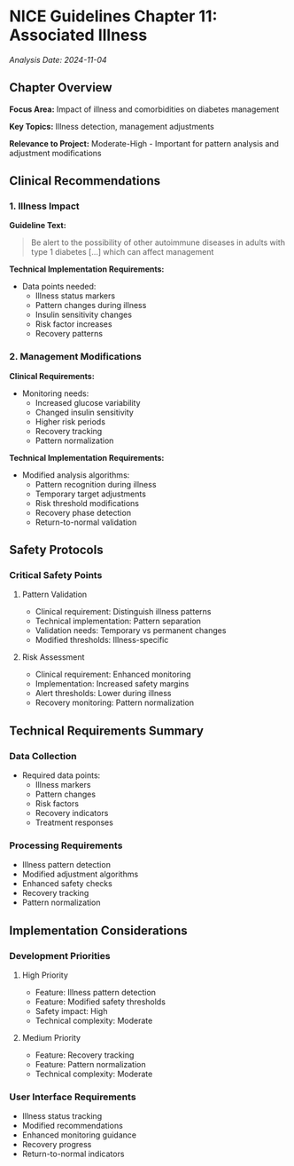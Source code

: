 # NICE Guidelines Chapter 11: Associated Illness
*Analysis Date: 2024-11-04*

## Chapter Overview
**Focus Area:** Impact of illness and comorbidities on diabetes management

**Key Topics:** Illness detection, management adjustments

**Relevance to Project:** Moderate-High - Important for pattern analysis and adjustment modifications

## Clinical Recommendations
### 1. Illness Impact
**Guideline Text:**
> Be alert to the possibility of other autoimmune diseases in adults with type 1 diabetes [...] which can affect management

**Technical Implementation Requirements:**
- Data points needed:
  - Illness status markers
  - Pattern changes during illness
  - Insulin sensitivity changes
  - Risk factor increases
  - Recovery patterns

### 2. Management Modifications
**Clinical Requirements:**
- Monitoring needs:
  - Increased glucose variability
  - Changed insulin sensitivity
  - Higher risk periods
  - Recovery tracking
  - Pattern normalization

**Technical Implementation Requirements:**
- Modified analysis algorithms:
  - Pattern recognition during illness
  - Temporary target adjustments
  - Risk threshold modifications
  - Recovery phase detection
  - Return-to-normal validation

## Safety Protocols
### Critical Safety Points
1. Pattern Validation
   - Clinical requirement: Distinguish illness patterns
   - Technical implementation: Pattern separation
   - Validation needs: Temporary vs permanent changes
   - Modified thresholds: Illness-specific

2. Risk Assessment
   - Clinical requirement: Enhanced monitoring
   - Implementation: Increased safety margins
   - Alert thresholds: Lower during illness
   - Recovery monitoring: Pattern normalization

## Technical Requirements Summary
### Data Collection
- Required data points:
  - Illness markers
  - Pattern changes
  - Risk factors
  - Recovery indicators
  - Treatment responses

### Processing Requirements
- Illness pattern detection
- Modified adjustment algorithms
- Enhanced safety checks
- Recovery tracking
- Pattern normalization

## Implementation Considerations
### Development Priorities
1. High Priority
   - Feature: Illness pattern detection
   - Feature: Modified safety thresholds
   - Safety impact: High
   - Technical complexity: Moderate

2. Medium Priority
   - Feature: Recovery tracking
   - Feature: Pattern normalization
   - Technical complexity: Moderate

### User Interface Requirements
- Illness status tracking
- Modified recommendations
- Enhanced monitoring guidance
- Recovery progress
- Return-to-normal indicators